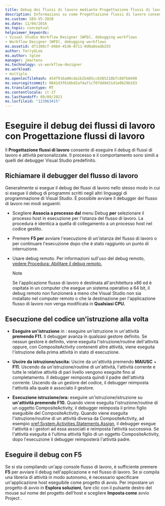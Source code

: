 ```yaml
---
title: Debug dei flussi di lavoro mediante Progettazione flussi di lavoro
description: Informazioni su come Progettazione flussi di lavoro consente di eseguire il debug di flussi di lavoro e attività personalizzate con un processo simile a quello del debugger Visual Studio predefinito.
ms.custom: SEO-VS-2020
ms.date: 11/04/2016
ms.topic: conceptual
helpviewer_keywords:
- Visual Studio Workflow Designer [WFD], debugging workflows
- Workflow Designer [WFD], debugging workflows
ms.assetid: d71308cf-d464-4536-8711-0d0a8eadb255
author: TerryGLee
ms.author: tglee
manager: jmartens
ms.technology: vs-workflow-designer
ms.workload:
- multiple
ms.openlocfilehash: 454f916a80cda1b2b485cc6385218bfc88fb0490
ms.sourcegitcommit: 0841d3f610bd2af4af1cf07dd9d31d1e0629b193
ms.translationtype: MT
ms.contentlocale: it-IT
ms.lasthandoff: 09/09/2021
ms.locfileid: "123963415"
---
```

# <a name="debug-workflows-with-the-workflow-designer"></a>Eseguire il debug dei flussi di lavoro con Progettazione flussi di lavoro

Il **Progettazione flussi di lavoro** consente di eseguire il debug di flussi di lavoro e attività personalizzate. Il processo e il comportamento sono simili a quelli del debugger Visual Studio predefinito.

## <a name="invoke-the-workflow-debugger"></a>Richiamare il debugger del flusso di lavoro

Generalmente si esegue il debug dei flussi di lavoro nello stesso modo in cui si esegue il debug di programmi scritti negli altri linguaggi di programmazione di Visual Studio. È possibile avviare il debugger del flusso di lavoro nei modi seguenti:

- Scegliere **Associa a processo dal** menu Debug **per** selezionare il processo host in esecuzione per l'istanza del flusso di lavoro. La procedura è identica a quella di collegamento a un processo host nel codice gestito.

- Premere **F5 per** avviare l'esecuzione di un'istanza del flusso di lavoro o per continuare l'esecuzione dopo che è stato raggiunto un punto di interruzione.

- Usare debug remoto. Per informazioni sull'uso del debug remoto, [vedere Procedura: Abilitare il debug remoto.](/previous-versions/visualstudio/visual-studio-2010/febz73k0(v=vs.100))

   > [!NOTE]
   > Se l'applicazione flusso di lavoro è destinata all'architettura x86 ed è ospitata in un computer che esegue un sistema operativo a 64 bit, il debug remoto non funzionerà a meno che Visual Studio non sia installato nel computer remoto o che la destinazione per l'applicazione flusso di lavoro non venga modificata in **Qualsiasi CPU.**

## <a name="step-through-code"></a>Esecuzione del codice un'istruzione alla volta

- **Eseguire un'istruzione** in : eseguire un'istruzione in un'attività **premendo F11.** Il debugger avanza in qualsiasi gestore definito. Se nessun gestore è definito, viene eseguita l'istruzione/routine dell'attività oppure, con CompositeActivity contenenti altre attività, viene eseguita l'istruzione della prima attività in stato di esecuzione.

- **Uscire da istruzione/uscita:** Uscire da un'attività premendo **MAIUSC** + **F11.** Uscendo da un'istruzione/routine di un'attività, l'attività corrente e tutte le relative attività di pari livello vengono eseguite fino al completamento. Il debugger reimposta quindi il padre dell'attività corrente. Uscendo da un gestore del codice, il debugger reimposta l'attività alla quale è associato il gestore.

- **Esecuzione istruzione/ora:** eseguire un'istruzione/istruzione su **un'attività premendo F10.** Quando viene eseguita l'istruzione/routine di un oggetto CompositeActivity, il debugger reimposta il primo figlio eseguibile del CompositeActivity. Quando viene eseguita l'istruzione/routine di un attività diversa da CompositeActivity, ad esempio <xref:System.Activities.Statements.Assign>, il debugger esegue l'attività e i gestori ad essa associati e reimposta l’attività successiva. Se l'attività eseguita è l'ultima attività figlio di un oggetto CompositeActivity, dopo l'esecuzione il debugger reimposterà l'attività padre.

## <a name="debug-with-f5"></a>Eseguire il debug con F5

Se si sta compilando un'app console flusso di lavoro, è sufficiente premere **F5** per avviare il debug nell'applicazione e nel flusso di lavoro. Se si compila una libreria di attività in modo autonomo, è necessario specificare un'applicazione host eseguibile come progetto di avvio. Per impostare un progetto di avvio in **Esplora soluzioni**, fare clic con il pulsante destro del mouse sul nome del progetto dell'host e scegliere **Imposta come** avvio Project .
